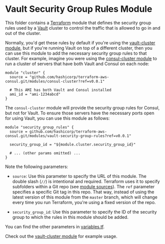 # Vault Security Group Rules Module

This folder contains a [Terraform](https://www.terraform.io/) module that defines the security group rules used by a 
[Vault](https://www.vaultproject.io/) cluster to control the traffic that is allowed to go in and out of the cluster. 

Normally, you'd get these rules by default if you're using the [vault-cluster module](https://github.com/hashicorp/terraform-aws-vault/tree/master/modules/vault-cluster), but if 
you're running Vault on top of a different cluster, then you can use this module to add the necessary security group 
rules to that cluster. For example, imagine you were using the [consul-cluster 
module](https://github.com/hashicorp/terraform-aws-consul/tree/master/modules/consul-cluster) to run a cluster of 
servers that have both Vault and Consul on each node:

```hcl
module "cluster" {
  source = "github.com/hashicorp/terraform-aws-consul.git/modules/consul-cluster?ref=v0.0.1"
  
  # This AMI has both Vault and Consul installed
  ami_id = "ami-1234abcd"
}
```

The `consul-cluster` module will provide the security group rules for Consul, but not for Vault. To ensure those 
servers have the necessary ports open for using Vault, you can use this module as follows:


```hcl
module "security_group_rules" {
  source = github.com/hashicorp/terraform-aws-consul.git/modules/vault-security-group-rules?ref=v0.0.1"

  security_group_id = "${module.cluster.security_group_id}"
  
  # ... (other params omitted) ...
}
```

Note the following parameters:

* `source`: Use this parameter to specify the URL of this module. The double slash (`//`) is intentional 
  and required. Terraform uses it to specify subfolders within a Git repo (see [module 
  sources](https://www.terraform.io/docs/modules/sources.html)). The `ref` parameter specifies a specific Git tag in 
  this repo. That way, instead of using the latest version of this module from the `master` branch, which 
  will change every time you run Terraform, you're using a fixed version of the repo.

* `security_group_id`: Use this parameter to specify the ID of the security group to which the rules in this module
  should be added.
  
You can find the other parameters in [variables.tf](variables.tf).

Check out the [vault-cluster module](https://github.com/hashicorp/terraform-aws-vault/tree/master/modules/vault-cluster) for example usage.
